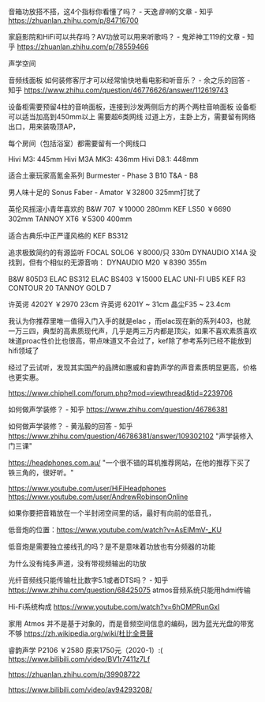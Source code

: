 

[1]: https://post.smzdm.com/p/426525/
[1]: https://post.smzdm.com/p/427203/
[1]: https://post.smzdm.com/p/429286/


音箱功放搭不搭，这4个指标你看懂了吗？ - 天逸<em>音响</em>的文章 - 知乎
https://zhuanlan.zhihu.com/p/84716700

家庭影院和HiFi可以共存吗？AV功放可以用来听歌吗？ - 鬼斧神工119的文章 - 知乎
https://zhuanlan.zhihu.com/p/78559466

声学空间

音频线面板
如何装修客厅才可以经常愉快地看电影和听音乐？ - 余之乐的回答 - 知乎
https://www.zhihu.com/question/46776626/answer/112619743

设备柜需要预留4柱的音响面板，连接到沙发两侧后方的两个两柱音响面板
设备柜可以适当加高到450mm以上
需要超6类网线
过道上方，主卧上方，需要留有网络出口，用来装吸顶AP，

每个房间（包括浴室）都需要留有一个网线口

Hivi M3: 445mm
Hivi M3A MK3: 436mm
Hivi D8.1: 448mm

[1]: https://www.bilibili.com/video/BV15Z4y1H7fm "十大书架音箱"

适合土豪玩家高氪金系列
Burmester - Phase 3 B10
T&A - B8

男人味十足的
Sonus Faber - Amator ￥32800 325mm打扰了

英伦风摇滚小青年喜欢的
B&W 707 ￥10000 280mm
KEF LS50 ￥6690 302mm
TANNOY XT6 ￥5300 400mm

适合古典乐中正严谨风格的
KEF BS312

追求极致简约的有源监听
FOCAL SOLO6 ￥8000/只 330m
DYNAUDIO X14A 没找到，但有个相似的无源音响：
DYNAUDIO M20 ￥8390 355m

B&W 805D3
ELAC BS312
ELAC BS403 ￥15000
ELAC UNI-FI UB5
KEF R3
CONTOUR 20
TANNOY GOLD 7


许英谔 4202Y ￥2970 23cm
许英谔 6201Y ~ 31cm
晶尘F35 ~ 23.4cm


我认为你推荐里唯一值得入门入手的就是elac ，而elac现在新的系列403，也就一万三四，典型的高素质现代声，几乎是两三万内都是顶尖，如果不喜欢素质喜欢味道proac性价比也很高，带点味道又不会过了，kef除了参考系列已经不能放到hifi领域了

经过了云试听，发现其实国产的品牌如惠威和睿韵声学的声音素质明显更高，价格也更实惠。


https://www.chiphell.com/forum.php?mod=viewthread&tid=2239706

如何做声学装修？ - 知乎
https://www.zhihu.com/question/46786381

如何做声学装修？ - 黄泓毅的回答 - 知乎
https://www.zhihu.com/question/46786381/answer/109302102 "声学装修入门三课"


https://headphones.com.au/ "一个很不错的耳机推荐网站，在他的推荐下买了铁三角的，很好听。"


https://www.youtube.com/user/HiFiHeadphones
https://www.youtube.com/user/AndrewRobinsonOnline

如果你要把音箱放在一个半封闭空间里的话，最好有向前的低音孔，

低音炮的位置：https://www.youtube.com/watch?v=AsElMmV-_KU

低音炮是需要独立接线孔的吗？是不是意味着功放也有分频器的功能


为什么没有纯多声道，没有带视频输出的功放



光纤音频线只能传输杜比数字5.1或者DTS吗？ - 知乎
https://www.zhihu.com/question/68425075
atmos音频系统只能用hdmi传输

Hi-Fi系统构成
https://www.youtube.com/watch?v=6hOMPRunGxI

家用 Atmos 并不是基于对象的，而是音频空间信息的编码，因为蓝光光盘的带宽不够
https://zh.wikipedia.org/wiki/杜比全景聲


睿韵声学 P2106 ￥2580 原来1750元（2020-1）:(
https://www.bilibili.com/video/BV1r7411z7Lf

https://zhuanlan.zhihu.com/p/39908722


[1]: http://bbs.hifidiy.net/forum.php?mod=redirect&goto=findpost&ptid=951522&pid=22500369 "摆位和倒向孔开前，开后没有关系"


https://www.bilibili.com/video/av94293208/